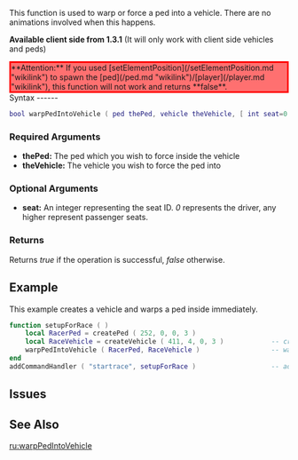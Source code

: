 This function is used to warp or force a ped into a vehicle. There are no animations involved when this happens.

**Available client side from 1.3.1** (It will only work with client side vehicles and peds)

<div style="background: #FF7070; border: 3px solid #FF0000;">
**Attention:** If you used [setElementPosition](/setElementPosition.md "wikilink") to spawn the [ped](/ped.md "wikilink")/[player](/player.md "wikilink"), this function will not work and returns **false**.

</div>
Syntax
------

``` lua
bool warpPedIntoVehicle ( ped thePed, vehicle theVehicle, [ int seat=0 ] )          
```

### Required Arguments

-   **thePed:** The ped which you wish to force inside the vehicle
-   **theVehicle:** The vehicle you wish to force the ped into

### Optional Arguments

-   **seat:** An integer representing the seat ID. *0* represents the driver, any higher represent passenger seats.

### Returns

Returns *true* if the operation is successful, *false* otherwise.

Example
-------

This example creates a vehicle and warps a ped inside immediately.

``` lua
function setupForRace ( )
    local RacerPed = createPed ( 252, 0, 0, 3 )
    local RaceVehicle = createVehicle ( 411, 4, 0, 3 )            -- create a vehicle.
    warpPedIntoVehicle ( RacerPed, RaceVehicle )                  -- warp the ped straight into the vehicle
end
addCommandHandler ( "startrace", setupForRace )                   -- add a command to start race
```

Issues
------

See Also
--------

[ru:warpPedIntoVehicle](/ru:warpPedIntoVehicle.md "wikilink")
